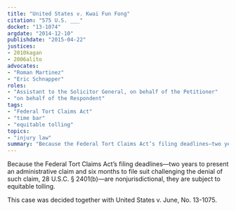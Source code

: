 ```yaml
---
title: "United States v. Kwai Fun Fong"
citation: "575 U.S. ___"
docket: "13-1074"
argdate: "2014-12-10"
publishdate: "2015-04-22"
justices:
- 2010kagan
- 2006alito
advocates:
- "Roman Martinez"
- "Eric Schnapper"
roles:
- "Assistant to the Solicitor General, on behalf of the Petitioner"
- "on behalf of the Respondent"
tags:
- "Federal Tort Claims Act"
- "time bar"
- "equitable tolling"
topics:
- "injury law"
summary: "Because the Federal Tort Claims Act’s filing deadlines—two years to present an administrative claim and six months to file suit challenging the denial of such claim, 28 U.S.C. § 2401(b)—are nonjurisdictional, they are subject to equitable tolling."
---
```

Because the Federal Tort Claims Act’s filing deadlines—two years to present an administrative claim and six months to file suit challenging the denial of such claim, 28 U.S.C. § 2401(b)—are nonjurisdictional, they are subject to equitable tolling.

This case was decided together with United States v. June, No. 13-1075.